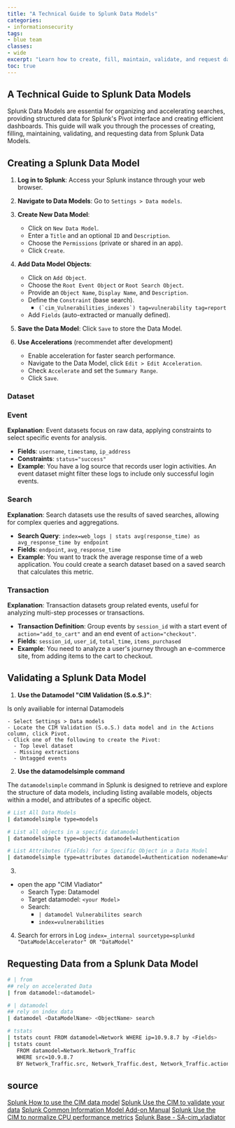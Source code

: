 ```yaml
---
title: "A Technical Guide to Splunk Data Models"
categories: 
- informationsecurity
tags:
- blue team
classes: 
- wide
excerpt: "Learn how to create, fill, maintain, validate, and request data from Splunk Data Models in this comprehensive guide."
toc: true
--- 
```


## A Technical Guide to Splunk Data Models

Splunk Data Models are essential for organizing and accelerating searches, providing structured data for Splunk's Pivot interface and creating efficient dashboards. This guide will walk you through the processes of creating, filling, maintaining, validating, and requesting data from Splunk Data Models.

## Creating a Splunk Data Model

1. **Log in to Splunk**: Access your Splunk instance through your web browser.
2. **Navigate to Data Models**: Go to `Settings > Data models`.
3. **Create New Data Model**:
   - Click on `New Data Model`.
   - Enter a `Title` and an optional `ID` and `Description`.
   - Choose the `Permissions` (private or shared in an app).
   - Click `Create`.

4. **Add Data Model Objects**:
   - Click on `Add Object`.
   - Choose the `Root Event Object` or `Root Search Object`.
   - Provide an `Object Name`, `Display Name`, and `Description`.
   - Define the `Constraint` (base search).
       - ```(`cim_Vulnerabilities_indexes`) tag=vulnerability tag=report```
   - Add `Fields` (auto-extracted or manually defined).

5. **Save the Data Model**: Click `Save` to store the Data Model.

6. **Use Accelerations** (recommendet after development)
   - Enable acceleration for faster search performance.
   - Navigate to the Data Model, click `Edit > Edit Acceleration`.
   - Check `Accelerate` and set the `Summary Range`.
   - Click `Save`.

### Dataset

### Event
**Explanation**: Event datasets focus on raw data, applying constraints to select specific events for analysis.

- **Fields**: `username`, `timestamp`, `ip_address`
- **Constraints**: `status="success"`
- **Example**: You have a log source that records user login activities. An event dataset might filter these logs to include only successful login events.

### Search
**Explanation**: Search datasets use the results of saved searches, allowing for complex queries and aggregations.

- **Search Query**: `index=web_logs | stats avg(response_time) as avg_response_time by endpoint`
- **Fields**: `endpoint`, `avg_response_time`
- **Example**: You want to track the average response time of a web application. You could create a search dataset based on a saved search that calculates this metric.

### Transaction
**Explanation**: Transaction datasets group related events, useful for analyzing multi-step processes or transactions.

- **Transaction Definition**: Group events by `session_id` with a start event of `action="add_to_cart"` and an end event of `action="checkout"`.
- **Fields**: `session_id`, `user_id`, `total_time`, `items_purchased`
- **Example**: You need to analyze a user's journey through an e-commerce site, from adding items to the cart to checkout.

## Validating a Splunk Data Model

1. **Use the Datamodel "CIM Validation (S.o.S.)"**:

Is only availiable for internal Datamodels

    - Select Settings > Data models
    - Locate the CIM Validation (S.o.S.) data model and in the Actions column, click Pivot.
    - Click one of the following to create the Pivot:
      - Top level dataset
      - Missing extractions
      - Untagged events

2. **Use the datamodelsimple command**

The `datamodelsimple` command in Splunk is designed to retrieve and explore the structure of data models, including listing available models, objects within a model, and attributes of a specific object.

```bash
# List All Data Models
| datamodelsimple type=models

# List all objects in a specific datamodel
| datamodelsimple type=objects datamodel=Authentication

# List Attributes (Fields) for a Specific Object in a Data Model
| datamodelsimple type=attributes datamodel=Authentication nodename=Authentication.Failed_Authentication
```

3. 

- open the app "CIM Vladiator"
  - Search Type: Datamodel
  - Target datamodel: `<your Model>`
  - Search:
    - `| datamodel Vulnerabilites search`
    - `index=vulnerabilities`

4. Search for errors in Log
`index=_internal sourcetype=splunkd "DataModelAccelerator" OR "DataModel"`

## Requesting Data from a Splunk Data Model

```bash
# | from
## rely on accelerated Data
| from datamodel:<datamodel>

# | datamodel
## rely on index data
| datamodel <DataModelName> <ObjectName> search

# tstats
| tstats count FROM datamodel=Network WHERE ip=10.9.8.7 by <Fields>
| tstats count 
   FROM datamodel=Network.Network_Traffic 
   WHERE src=10.9.8.7
   BY Network_Traffic.src, Network_Traffic.dest, Network_Traffic.action
```

## source

[Splunk How to use the CIM data model][def]
[Splunk Use the CIM to validate your data][def1]
[Splunk Common Information Model Add-on Manual][def2]
[Splunk Use the CIM to normalize CPU performance metrics][def3]
[Splunk Base - SA-cim_vladiator][def4]

[def]: https://docs.splunk.com/Documentation/CIM/5.3.2/User/Howtousethesereferencetables
[def1]: https://docs.splunk.com/Documentation/CIM/5.3.2/User/UsetheCIMtovalidateyourdata
[def2]: https://docs.splunk.com/Documentation/CIM/latest/User/UsetheCIMtonormalizedataatsearchtime
[def3]: https://docs.splunk.com/Documentation/CIM/5.3.2/User/UsetheCIMtonormalizeCPUperformancemetrics
[def4]: https://splunkbase.splunk.com/app/2968
